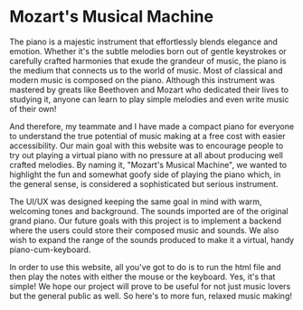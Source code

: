 # Mozart's Musical Machine

The piano is a majestic instrument that effortlessly blends elegance and emotion. Whether it's the subtle melodies born out of gentle keystrokes or carefully crafted harmonies that exude the grandeur of music, the piano is the medium that connects us to the world of music. Most of classical and modern music is composed on the piano. Although this instrument was mastered by greats like Beethoven and Mozart who dedicated their lives to studying it, anyone can learn to play simple melodies and even write music of their own!

And therefore, my teammate and I have made a compact piano for everyone to understand the true potential of music making at a free cost with easier accessibility. Our main goal with this website was to encourage people to try out playing a virtual piano with no pressure at all about producing well crafted melodies. By naming it, "Mozart's Musical Machine", we wanted to highlight the fun and somewhat goofy side of playing the piano which, in the general sense, is considered a sophisticated but serious instrument.

The UI/UX was designed keeping the same goal in mind with warm, welcoming tones and background. The sounds imported are of the original grand piano. Our future goals with this project is to implement a backend where the users could store their composed music and sounds. We also wish to expand the range of the sounds produced to make it a virtual, handy piano-cum-keyboard.

In order to use this website, all you've got to do is to run the html file and then play the notes with either the mouse or the keyboard. Yes, it's that simple! We hope our project will prove to be useful for not just music lovers but the general public as well. So here's to more fun, relaxed music making!
